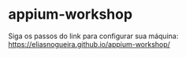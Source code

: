 # appium-workshop
Siga os passos do link para configurar sua máquina:
https://eliasnogueira.github.io/appium-workshop/
